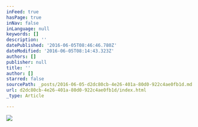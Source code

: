 ```yaml
---
inFeed: true
hasPage: true
inNav: false
inLanguage: null
keywords: []
description: ''
datePublished: '2016-06-05T08:46:46.780Z'
dateModified: '2016-06-05T08:14:43.323Z'
authors: []
publisher: null
title: ''
author: []
starred: false
sourcePath: _posts/2016-06-05-d2dc80cb-4e26-401a-80d0-922c4ae0fb1d.md
url: d2dc80cb-4e26-401a-80d0-922c4ae0fb1d/index.html
_type: Article

---
```

![](https://the-grid-user-content.s3-us-west-2.amazonaws.com/3187a7b6-f9f8-4d95-b7b1-07d313cfeb82.jpg)